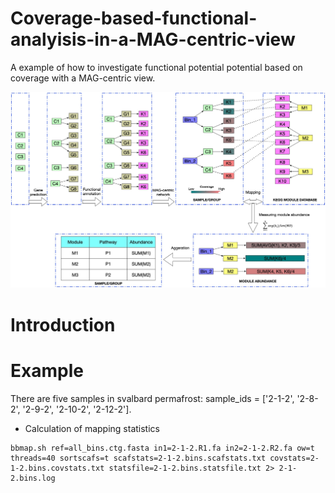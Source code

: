 # Coverage-based-functional-analyisis-in-a-MAG-centric-view
A example of how to investigate functional potential potential based on coverage with a MAG-centric view.

![Workflow](./functional_analyisis_demo.jpg)

# Introduction

# Example 
There are five samples in svalbard permafrost: sample_ids = ['2-1-2', '2-8-2', '2-9-2', '2-10-2', '2-12-2'].


* Calculation of mapping statistics

```
bbmap.sh ref=all_bins.ctg.fasta in1=2-1-2.R1.fa in2=2-1-2.R2.fa ow=t threads=40 sortscafs=t scafstats=2-1-2.bins.scafstats.txt covstats=2-1-2.bins.covstats.txt statsfile=2-1-2.bins.statsfile.txt 2> 2-1-2.bins.log
```



